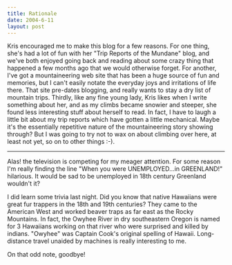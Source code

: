 ```yaml
---
title: Rationale
date: 2004-6-11
layout: post
---
```


Kris encouraged me to make this blog for a few reasons. For one thing,
she's had a lot of fun with her "Trip Reports of the Mundane" blog, and
we've both enjoyed going back and reading about some crazy thing that happened
a few months ago that we would otherwise forget. For another, I've got
a mountaineering web site that has been a huge source of fun and memories,
but I can't easily notate the everyday joys and irritations of life there.
That site pre-dates blogging, and really wants to stay a dry list of mountain
trips. Thirdly, like any fine young lady, Kris likes when I write something
about her, and as my climbs became snowier and steeper, she found less
interesting stuff about herself to read. In fact, I have to laugh a little
bit about my trip reports which have gotten a little mechanical. Maybe
it's the essentially repetitive nature of the mountaineering story showing
through? But I was going to try not to wax on about climbing over here,
at least not yet, so on to other things :-).
  
---
  
Alas! the television is competing for my meager attention. For some reason
I'm really finding the line "When you were UNEMPLOYED...in GREENLAND!"
hilarious. It would be sad to be unemployed in 18th century Greenland wouldn't
it?
  
  
I did learn some trivia last night. Did you know that native Hawaiians
were great fur trappers in the 18th and 19th centuries? They came to the
American West and worked beaver traps as far east as the Rocky Mountains.
In fact, the Owyhee River in dry southeastern Oregon is named for 3 Hawaiians
working on that river who were surprised and killed by indians. "Owyhee"
was Captain Cook's original spelling of Hawaii. Long-distance travel unaided
by machines is really interesting to me.
  
  
On that odd note, goodbye!
